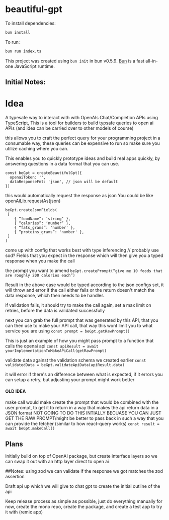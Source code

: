 # beautiful-gpt

To install dependencies:

```bash
bun install
```

To run:

```bash
bun run index.ts
```

This project was created using `bun init` in bun v0.5.9. [Bun](https://bun.sh) is a fast all-in-one JavaScript runtime.

## Initial Notes:

# Idea

A typesafe way to interact with with OpenAIs Chat/Completion APIs using TypeScript,
This is a tool for builders to build typsafe queries to open ai APIs (and idea can be carried over to other models of course)

this allows you to craft the perfect query for your programming project in a consumable way, these queries can be expensive to run so make sure you utilize
caching where you can.

This enables you to quickly prototype ideas and build real apps quickly, by answering questions in a data format that you can use.

```
const beGpt = createBeautifulGpt({
  openaiToken: '',
  dataResponseFmt: 'json', // json will be default
})
```

this would automatically request the response as json
You could be like openAiLib.requestAs(json)

```
beGpt.createJsonFields(
 [
    { “foodName”: ‘string’ },
    { “calories”: ‘number’ },
    { “fats_grams”: 'number' },
    { “proteins_grams”: 'number' },
 ]
)
```

come up with config that works best with type inferencing // probably use sod?
Fields that you expect in the response which will then give you a typed response when you make the call

the prompt you want to amend
`beGpt.createPrompt(“give me 10 foods that are roughly 200 calories each”)`

Result in the above case would be typed according to the json configs set, it will throw and error if the call either fails or the return doesn't match the data response, which then needs to be handles

if validation fails, it should try to make the call again, set a max limit on retries, before the data is validated successfully

next you can grab the full prompt that was generated by this API, that you can then use to make your API call, that way this wont limit you to what service you are using
`const prompt = beGpt.getRawPrompt()`


This is just an example of how you might  pass prompt to a function that calls the openai api
`const apiResult = await yourImplementationToMakeAPiCall(getRawPrompt)`


validate data against the validation schema we created earlier
`const validatedData = beGpt.validateApiData(apiResult.data)`

it will error if there's an difference between what is expected, if it errors you can setup a retry, but adjusting your prompt might work better

#### OLD IDEA
make call would make create the prompt that would be combined with the user prompt, to get it to return in a way that makes
the api return data in a JSON format
NOT GOING TO DO THIS INTIALLY BECUASE YOU CAN JUST GET THE RAW PROMPT/might be better to pass back in such a way that you can 
provide the fetcher (similar to how react-query works)
`const result = await beGpt.makeCall()`

## Plans

Initially build on top of OpenAI package, but create interface layers so we can swap it out with an http layer direct to open ai

##Notes:
using zod we can validate if the response we got matches the zod assertion

Draft api up which we will give to chat gpt to create the initial outline of the api

Keep release process as simple as possible, just do everything manually for now, create the mono repo, create the package, and create a test app to try it with (remix app)

